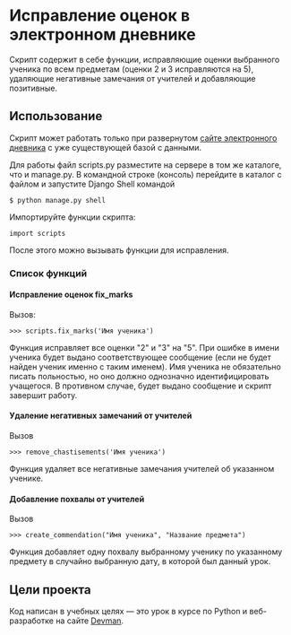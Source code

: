 # Исправление оценок в электронном дневнике
Скрипт содержит в себе функции, исправляющие оценки выбранного ученика по всем предметам (оценки 2 и 3 исправляются на 5), удаляющие негативные замечания от учителей и добавляющие позитивные.
## Использование
Скрипт может работать только при развернутом [сайте электронного дневника](https://github.com/devmanorg/e-diary/tree/master) с уже существующей базой с данными.

Для работы файл scripts.py разместите на сервере в том же каталоге, что и manage.py. В командной строке (консоль) перейдите в каталог с файлом и запустите Django Shell командой
```
$ python manage.py shell
```
Импортируйте функции скрипта:
```
import scripts
```
После этого можно вызывать функции для исправления.
### Список функций
#### Исправление оценок fix_marks
Вызов:
```
>>> scripts.fix_marks('Имя ученика')
```
Функция исправляет все оценки "2" и "3" на "5". При ошибке в имени ученика будет выдано соответствующее сообщение (если не будет найден ученик именно с таким именем).
Имя ученика не обязательно писать польностью, но оно должно однозначно идентифицировать учащегося. В противном случае, будет выдано сообщение и скрипт завершит работу.
#### Удаление негативных замечаний от учителей
Вызов
```
>>> remove_chastisements('Имя ученика')
```
Функция удаляет все негативные замечания учителей об указанном ученике.
#### Добавление похвалы от учителей
Вызов
```
>>> create_commendation("Имя ученика", "Название предмета")
```
Функция добавляет одну похвалу выбранному ученику по указанному предмету в случайно выбранную дату, в которой был данный урок.
## Цели проекта
Код написан в учебных целях — это урок в курсе по Python и веб-разработке на сайте [Devman](https://dvmn.org/).
